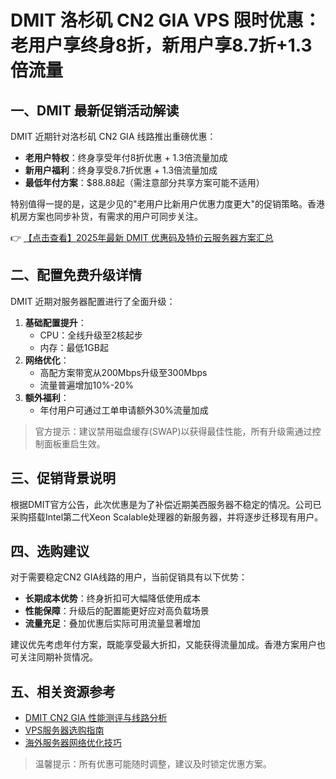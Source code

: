 # DMIT 洛杉矶 CN2 GIA VPS 限时优惠：老用户享终身8折，新用户享8.7折+1.3倍流量

## 一、DMIT 最新促销活动解读

DMIT 近期针对洛杉矶 CN2 GIA 线路推出重磅优惠：
- **老用户特权**：终身享受年付8折优惠 + 1.3倍流量加成
- **新用户福利**：终身享受8.7折优惠 + 1.3倍流量加成
- **最低年付方案**：$88.88起（需注意部分共享方案可能不适用）

特别值得一提的是，这是少见的"老用户比新用户优惠力度更大"的促销策略。香港机房方案也同步补货，有需求的用户可同步关注。

👉 [【点击查看】2025年最新 DMIT 优惠码及特价云服务器方案汇总](https://bit.ly/dmit_coupon)

## 二、配置免费升级详情

DMIT 近期对服务器配置进行了全面升级：
1. **基础配置提升**：
   - CPU：全线升级至2核起步
   - 内存：最低1GB起
2. **网络优化**：
   - 高配方案带宽从200Mbps升级至300Mbps
   - 流量普遍增加10%-20%
3. **额外福利**：
   - 年付用户可通过工单申请额外30%流量加成

> 官方提示：建议禁用磁盘缓存(SWAP)以获得最佳性能，所有升级需通过控制面板重启生效。

## 三、促销背景说明

根据DMIT官方公告，此次优惠是为了补偿近期美西服务器不稳定的情况。公司已采购搭载Intel第二代Xeon Scalable处理器的新服务器，并将逐步迁移现有用户。

## 四、选购建议

对于需要稳定CN2 GIA线路的用户，当前促销具有以下优势：
- **长期成本优势**：终身折扣可大幅降低使用成本
- **性能保障**：升级后的配置能更好应对高负载场景
- **流量充足**：叠加优惠后实际可用流量显著增加

建议优先考虑年付方案，既能享受最大折扣，又能获得流量加成。香港方案用户也可关注同期补货情况。

## 五、相关资源参考

- [DMIT CN2 GIA 性能测评与线路分析]()
- [VPS服务器选购指南]()
- [海外服务器网络优化技巧]()

> 温馨提示：所有优惠可能随时调整，建议及时锁定优惠方案。